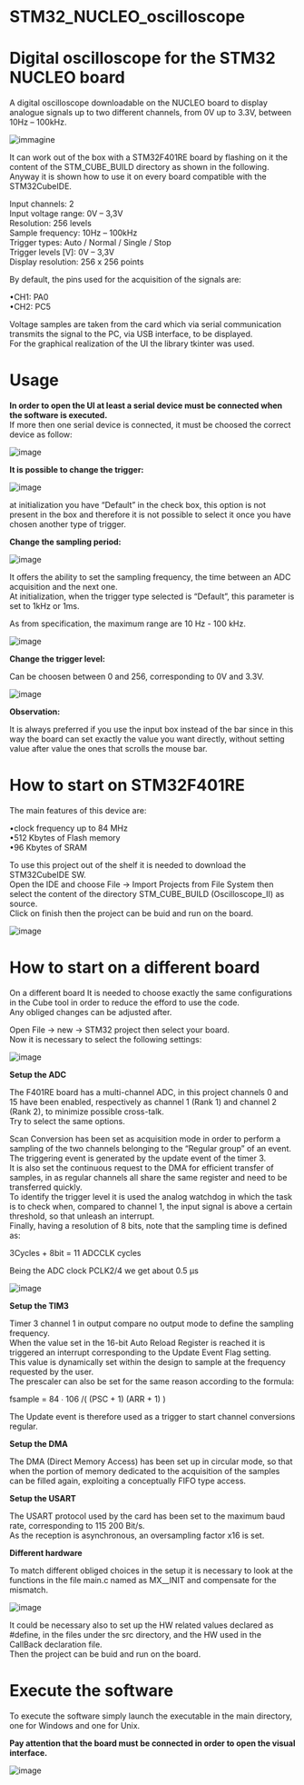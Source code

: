 # STM32_NUCLEO_oscilloscope
<h1>Digital oscilloscope for the STM32 NUCLEO board </h1>
A digital oscilloscope downloadable on the NUCLEO board to display analogue signals up to two different channels, from 0V up to 3.3V, between 10Hz – 100kHz.    
  
![immagine](https://user-images.githubusercontent.com/70527145/171680883-ff96659e-50dd-4afb-b3ad-8f824b2a4c92.png)

It can work out of the box with a STM32F401RE board by flashing on it the content of the STM_CUBE_BUILD directory as shown in the following.
Anyway it is shown how to use it on every board compatible with the STM32CubeIDE.     
  
Input channels: 2  
Input voltage range: 0V – 3,3V  
Resolution: 256 levels  
Sample frequency: 10Hz – 100kHz  
Trigger types:  Auto / Normal / Single / Stop  
Trigger levels [V]: 0V – 3,3V  
Display resolution: 256 x 256 points  
  
By default, the pins used for the acquisition of the signals are:  

•CH1: PA0  
•CH2: PC5  
  
Voltage samples are taken from the card which via serial communication transmits the signal to the PC, via USB interface, to be displayed.  
For the graphical realization of the UI the library tkinter was used.  

 # Usage 

<b>In order to open the UI at least a serial device must be connected when the software is executed.</b>  
If more then one serial device is connected, it must be choosed the correct device as follow:  
  
  ![image](https://user-images.githubusercontent.com/70527145/171265232-27fc5021-3b96-44ba-85f3-7ddcd289d479.png)  

<b>It is possible to change the trigger:</b>  
  
  ![image](https://user-images.githubusercontent.com/70527145/171265569-4a06f03d-b304-42dc-801d-76c1abb372f9.png)  

at initialization you have “Default” in the check box, this option is not present in the box and therefore it is not possible to select it once you have chosen another type of trigger.  
  
<b>Change the sampling period:</b>  
  
  ![image](https://user-images.githubusercontent.com/70527145/171266086-ea92a683-5403-43f2-8a8d-3937349f8bd8.png)  

It offers the ability to set the sampling frequency, the time between an ADC acquisition and the next one.  
At initialization, when the trigger type selected is “Default”, this parameter is set to 1kHz or 1ms.  

As from specification, the maximum range are 10 Hz - 100 kHz.  
  
  ![image](https://user-images.githubusercontent.com/70527145/171266747-31054d7a-1a31-4df5-910c-a6216c405b03.png)  
  
<b>Change the trigger level:</b>   
  
Can be choosen between 0 and 256, corresponding to 0V and 3.3V.  
  
![image](https://user-images.githubusercontent.com/70527145/171266904-0e0dd5ab-f6ff-4ec9-9b07-ec46bda2c43b.png)  

 <b>Observation:</b>  
  
 It is always preferred if you use the input box instead of the bar since in this way the board can set exactly the value you want directly, without setting value after value the ones that scrolls the mouse bar. 


# How to start on STM32F401RE

The main features of this device are:  
  
•clock frequency up to 84 MHz  
•512 Kbytes of Flash memory  
•96 Kbytes of SRAM  
  
To use this project out of the shelf it is needed to download the STM32CubeIDE SW.  
Open the IDE and choose File -> Import Projects from File System then select the content of the directory STM_CUBE_BUILD (Oscilloscope_II) as source.  
Click on finish then the project can be buid and run on the board.  
  
![image](https://user-images.githubusercontent.com/70527145/171236459-c89cbb28-1d52-494b-83bd-f8f7f2141326.png)
  
# How to start on a different board
  
On a different board It is needed to choose exactly the same configurations in the Cube tool in order to reduce the efford to use the code.  
Any obliged changes can be adjusted after.  
  
Open File -> new -> STM32 project then select your board.  
Now it is necessary to select the following settings:  
  
![image](https://user-images.githubusercontent.com/70527145/171268778-1b5dcdc5-1869-422c-9c15-0b4a7c6c0052.png)  
  
<b>Setup the ADC</b>    
  
The F401RE board has a multi-channel ADC, in this project channels 0 and 15 have been enabled, respectively as channel 1 (Rank 1) and channel 2 (Rank 2), to minimize possible cross-talk.    
Try to select the same options.    

Scan Conversion has been set as acquisition mode in order to perform a sampling of the two channels belonging to the “Regular group” of an event.  
The triggering event is generated by the update event of the timer 3.  
It is also set the continuous request to the DMA for efficient transfer of samples, in as regular channels all share the same register and need to be transferred quickly.  
To identify the trigger level it is used the analog watchdog in which the task is to check when, compared to channel 1, the input signal is above a certain threshold, so that unleash an interrupt.  
Finally, having a resolution of 8 bits, note that the sampling time is defined as:  
  
3Cycles + 8bit = 11 ADCCLK cycles  
   
Being the ADC clock PCLK2/4 we get about 0.5 μs  

![image](https://user-images.githubusercontent.com/70527145/171252393-a2460c04-fff1-45df-87c9-21dbe4c8552c.png)  

<b>Setup the TIM3</b>  

Timer 3 channel 1 in output compare no output mode to define the sampling frequency.  
When the value set in the 16-bit Auto Reload Register is reached it is triggered an interrupt corresponding to the Update Event Flag setting.  
This value is dynamically set within the design to sample at the frequency requested by the user.  
The prescaler can also be set for the same reason according to the formula:  

fsample = 84 ∙ 106 /( (PSC + 1) (ARR + 1) )   

The Update event is therefore used as a trigger to start channel conversions regular.  

<b>Setup the DMA</b>  

The DMA (Direct Memory Access) has been set up in circular mode, so that when the portion of memory dedicated to the acquisition of the samples can be filled again, exploiting a conceptually FIFO type access.  

<b>Setup the USART</b>  

The USART protocol used by the card has been set to the maximum baud rate, corresponding to 115 200 Bit/s.  
As the reception is asynchronous, an oversampling factor x16 is set.  

<b>Different hardware</b>  

To match different obliged choices in the setup it is necessary to look at the functions in the file main.c named as MX_<component>_INIT and compensate for the mismatch.  
  
![image](https://user-images.githubusercontent.com/70527145/171252992-23d452b6-916d-484f-a684-4d21f23e2f8b.png)  
  
It could be necessary also to set up the HW related values declared as #define, in the files under the src directory, and the HW used in the CallBack declaration file.  
Then the project can be buid and run on the board.  
  
# Execute the software  

To execute the software simply launch the executable in the main directory, one for Windows and one for Unix.  
  
<b>Pay attention that the board must be connected in order to open the visual interface.</b>
  
   
![image](https://user-images.githubusercontent.com/70527145/171268635-7933c92d-6612-46ef-9542-34de059c75b6.png)
